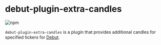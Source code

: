 # debut-plugin-extra-candles

![npm](https://img.shields.io/npm/v/htdebut-plugin-extra-candles)

`debut-plugin-extra-candles` is a plugin that provides additional candles for specified tickers for [Debut](https://github.com/debut-js).
